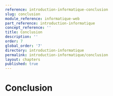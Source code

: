 ```yaml
---
reference: introduction-informatique-conclusion
slug: conclusion
module_reference: informatique-web
part_reference: introduction-informatique
concept_reference: ''
title: Conclusion
description: ''
order: 7
global_order: '7'
directory: introduction-informatique
permalink: introduction-informatique/conclusion
layout: chapters
published: true
---
```


# Conclusion
